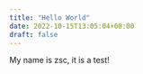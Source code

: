 ```yaml
---
title: "Hello World"
date: 2022-10-15T13:05:04+08:00
draft: false
---
```


My name is zsc, it is a test!

